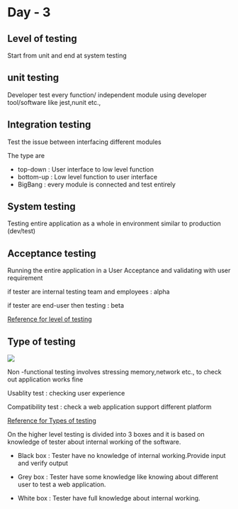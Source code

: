 # Day - 3

## Level of testing

Start from unit and end at system testing

## unit testing
Developer test every function/ independent module using developer tool/software like jest,nunit etc.,

## Integration testing

Test the issue between interfacing different modules 

The type are 
- top-down : User interface to low level function
- bottom-up : Low level function to user interface
-  BigBang : every module is connected and test entirely

## System testing

Testing entire application as a whole in environment similar to production (dev/test)

## Acceptance testing

Running the entire application in a User Acceptance and validating with user requirement

if tester are internal testing team and employees : alpha

if tester are end-user then testing : beta

[Reference for level of testing](https://artoftesting.com/levels-of-software-testing)

## Type of testing

![](https://media.geeksforgeeks.org/wp-content/uploads/20230808151753/Software-Testing-768.png)


Non -functional testing involves stressing memory,network etc., to check out application works fine

Usablity test : checking user experience

Compatibility test : check a web application support different platform


[Reference for Types of testing](https://www.geeksforgeeks.org/types-software-testing/)

On the higher level testing is divided into 3 boxes and it is based on knowledge of tester about internal working of the software.

- Black box : Tester have no knowledge of internal  working.Provide input and verify output

- Grey box : Tester have some knowledge like knowing about different user to test a web application.

- White box : Tester have full knowledge about internal working.
